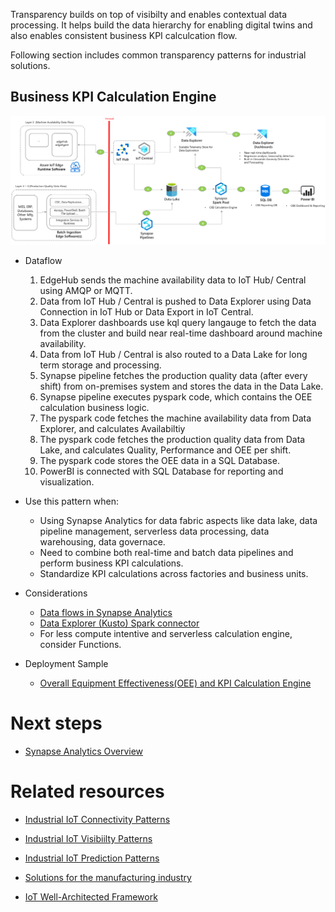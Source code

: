 Transparency builds on top of visibilty and enables contextual data processing. It helps build the data hierarchy for enabling digital twins and also enables consistent business KPI calculcation flow.

Following section includes common transparency patterns for industrial solutions. 

## Business KPI Calculation Engine

![Overall Equipment Effectiveness](images/oee.png)

- Dataflow
    1. EdgeHub sends the machine availability data to IoT Hub/ Central using AMQP or MQTT.
    1. Data from IoT Hub / Central is pushed to Data Explorer using Data Connection in IoT Hub or Data Export in IoT Central.
    1. Data Explorer dashboards use kql query langauge to fetch the data from the cluster and build near real-time dashboard around machine availability.
    1. Data from IoT Hub / Central is also routed to a Data Lake for long term storage and processing.
    1. Synapse pipeline fetches the production quality data (after every shift) from on-premises system and stores the data in the Data Lake.
    1. Synapse pipeline executes pyspark code, which contains the OEE calculation business logic.
    1. The pyspark code fetches the machine availability data from Data Explorer, and calculates Availabiltiy
    1. The pyspark code fetches the production quality data from Data Lake, and calculates Quality, Performance and OEE per shift.
    1. The pyspark code stores the OEE data in a SQL Database.
    1. PowerBI is connected with SQL Database for reporting and visualization.

- Use this pattern when:
    - Using Synapse Analytics for data fabric aspects like data lake, data pipeline management, serverless data processing, data warehousing, data governace. 
    - Need to combine both real-time and batch data pipelines and perform business KPI calculations.
    - Standardize KPI calculations across factories and business units.
    
- Considerations
    - [Data flows in Synapse Analytics](https://docs.microsoft.com/en-us/azure/synapse-analytics/concepts-data-flow-overview)
    - [Data Explorer (Kusto) Spark connector](https://docs.microsoft.com/en-us/azure/synapse-analytics/quickstart-connect-azure-data-explorer?toc=/azure/data-explorer/toc.json&bc=/azure/data-explorer/breadcrumb/toc.json)
    - For less compute intentive and serverless calculation engine, consider Functions. 
    
- Deployment Sample
    - [Overall Equipment Effectiveness(OEE) and KPI Calculation Engine](https://github.com/Azure-Samples/industrial-iot-patterns/tree/main/3_OEECalculationEngine)


# Next steps

- [Synapse Analytics Overview](https://docs.microsoft.com/en-us/azure/synapse-analytics/overview-what-is)


# Related resources

- [Industrial IoT Connectivity Patterns](./iiot-connectivity-patterns.md)

- [Industrial IoT Visibiilty Patterns](./iiot-visibility-patterns.md)

- [Industrial IoT Prediction Patterns](./iiot-prediction-patterns.md)

- [Solutions for the manufacturing industry](https://docs.microsoft.com/en-us/azure/architecture/industries/manufacturing)

- [IoT Well-Architected Framework](https://docs.microsoft.com/en-us/azure/architecture/framework/iot/iot-overview)